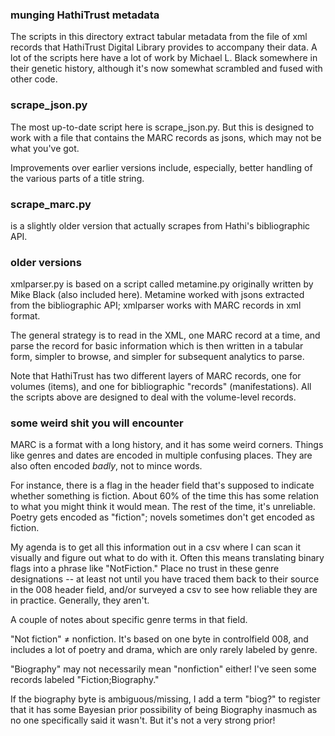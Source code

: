 ### munging HathiTrust metadata

The scripts in this directory extract tabular metadata from the file of xml records that HathiTrust Digital Library provides to accompany their data. A lot of the scripts here have a lot of work by Michael L. Black somewhere in their genetic history, although it's now somewhat scrambled and fused with other code.

### scrape_json.py
The most up-to-date script here is scrape_json.py. But this is designed to work with a file that contains the MARC records as jsons, which may not be what you've got.

Improvements over earlier versions include, especially, better handling of the various parts of a title string.

### scrape_marc.py
is a slightly older version that actually scrapes from Hathi's bibliographic API.

### older versions
xmlparser.py is based on a script called metamine.py originally written by Mike Black (also included here). Metamine worked with jsons extracted from the bibliographic API; xmlparser works with MARC records in xml format.

The general strategy is to read in the XML, one MARC record at a time, and parse
the record for basic information which is then written in a tabular form, simpler
to browse, and simpler for subsequent analytics to parse.

Note that HathiTrust has two different layers of MARC records, one for volumes (items), and one for bibliographic "records" (manifestations). All the scripts above are designed to deal with the volume-level records.

### some weird shit you will encounter

MARC is a format with a long history, and it has some weird corners. Things like genres and dates are encoded in multiple confusing places. They are also often encoded *badly*, not to mince words. 

For instance, there is a flag in the header field that's supposed to indicate whether something is fiction. About 60% of the time this has some relation to what you might think it would mean. The rest of the time, it's unreliable. Poetry gets encoded as "fiction"; novels sometimes don't get encoded as fiction.

My agenda is to get all this information out in a csv where I can scan it visually and figure out what to do with it. Often this means translating binary flags into a phrase like "NotFiction." Place no trust in these genre designations -- at least not until you have traced them back to their source in the 008 header field, and/or surveyed a csv to see how reliable they are in practice. Generally, they aren't.

A couple of notes about specific genre terms in that field.

"Not fiction" ≠ nonfiction. It's based on one byte in controlfield 008, and
includes a lot of poetry and drama, which are only rarely labeled by genre.

"Biography" may not necessarily mean "nonfiction" either! I've seen some records
labeled "Fiction;Biography."

If the biography byte is ambiguous/missing, I add a term "biog?" to register that it has
some Bayesian prior possibility of being Biography inasmuch as no one specifically
said it wasn't. But it's not a very strong prior!
